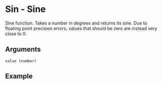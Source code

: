 # Sin - Sine

Sine function. Takes a number in degrees and returns its sine. Due to floating point precision errors, values that should be zero are instead very close to 0.

## Arguments

```value (number)```

## Example

<editor :code='`
Sine Example
by Milo Jacobs and The Trigonometry Baby\n
was num 0.
whi les num 360.
    pri "Sine of num is" sin num..
    was num add num 45..
.
`'
:code-wordier='`
Sine Example
by Milo Jacobs and The Trigonometry Baby\n
Was num 0?
While the least of num is 360,
    print "Sine of num is" the sine of num!
    Wash num to add num and 45...
`'
output-method='console'></editor>